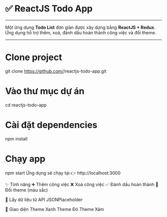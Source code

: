 # ✅ ReactJS Todo App
---
Một ứng dụng **Todo List** đơn giản được xây dựng bằng **ReactJS + Redux**.  
Ứng dụng hỗ trợ thêm, xoá, đánh dấu hoàn thành công việc và đổi theme.

---
# Clone project
git clone https://github.com/<username>/reactjs-todo-app.git

# Vào thư mục dự án
cd reactjs-todo-app

# Cài đặt dependencies
npm install

# Chạy app
npm start
Ứng dụng sẽ chạy tại 👉 http://localhost:3000

✨ Tính năng
➕ Thêm công việc
❌ Xoá công việc
✅ Đánh dấu hoàn thành
🎨 Đổi theme (màu sắc)

📡 Lấy dữ liệu từ API JSONPlaceholder

📸 Giao diện
Theme Xanh	Theme Đỏ	Theme Xám

